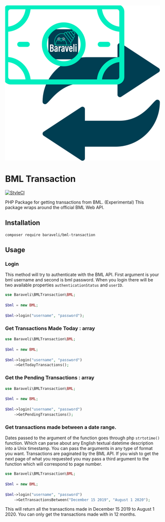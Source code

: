 ![logo](logo.png)

# BML Transaction

[![StyleCI](https://github.styleci.io/repos/285134455/shield?branch=master)](https://github.styleci.io/repos/285134455?branch=master)

PHP Package for getting transactions from BML. (Experimental)
This package wraps around the official BML Web API.

## Installation

```
composer require baraveli/bml-transaction
```

## Usage

### Login

This method will try to authenticate with the BML API. First argument is your bml username and second is bml password. When you login there will be two available properties `authenticationStatus` and `userID`.

```php
use Baraveli\BMLTransaction\BML;

$bml = new BML;

$bml->login("username", "password");

```

### Get Transactions Made Today : array

```php
use Baraveli\BMLTransaction\BML;

$bml = new BML;

$bml->login("username", "password")
    ->GetTodayTransactions();

```

### Get the Pending Transactions : array

```php
use Baraveli\BMLTransaction\BML;

$bml = new BML;

$bml->login("username", "password")
    ->GetPendingTransactions();

```

### Get transactions made between a date range.

Dates passed to the argument of the function goes through php `strtotime()` function. Which can parse about any English textual datetime description into a Unix timestamp. You can pass the arguments in any type of format you want. Transactions are paginated by the BML API. If you wish to get the next page of what you requested you may pass a third argument to the function which will correspond to page number.

```php
use Baraveli\BMLTransaction\BML;

$bml = new BML;

$bml->login("username", "password")
    ->GetTransactionsBetween("December 15 2019", "August 1 2020");

```

This will return all the transactions made in December 15 2019 to August 1 2020. You can only get the transactions made with in 12 months.
